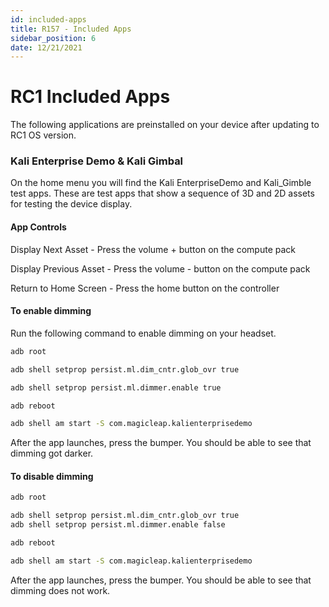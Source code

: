 ```yaml
---
id: included-apps
title: R157 - Included Apps
sidebar_position: 6
date: 12/21/2021
---
```


# RC1 Included Apps

The following applications are preinstalled on your device after updating to RC1 OS version.

### Kali Enterprise Demo & Kali Gimbal

On the home menu you will find the Kali EnterpriseDemo and Kali_Gimble test apps. These are test apps that show a sequence of 3D and 2D assets for testing the device display.

#### App Controls

Display Next Asset - Press the volume + button on the compute pack

Display Previous Asset - Press the volume - button on the compute pack

Return to Home Screen - Press the home button on the controller

#### To enable dimming

Run the following command to enable dimming on your headset.

```bash
adb root

adb shell setprop persist.ml.dim_cntr.glob_ovr true

adb shell setprop persist.ml.dimmer.enable true

adb reboot

adb shell am start -S com.magicleap.kalienterprisedemo

```

After the app launches, press the bumper. You should be able to see that dimming got darker.

#### To disable dimming

```bash
adb root

adb shell setprop persist.ml.dim_cntr.glob_ovr true
adb shell setprop persist.ml.dimmer.enable false

adb reboot

adb shell am start -S com.magicleap.kalienterprisedemo

```

After the app launches, press the bumper. You should be able to see that dimming does not work.
